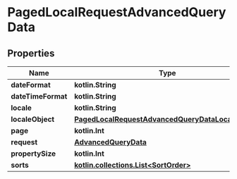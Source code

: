 
# PagedLocalRequestAdvancedQueryData

## Properties
| Name | Type | Description | Notes |
| ------------ | ------------- | ------------- | ------------- |
| **dateFormat** | **kotlin.String** |  |  [optional] |
| **dateTimeFormat** | **kotlin.String** |  |  [optional] |
| **locale** | **kotlin.String** |  |  [optional] |
| **localeObject** | [**PagedLocalRequestAdvancedQueryDataLocaleObject**](PagedLocalRequestAdvancedQueryDataLocaleObject.md) |  |  [optional] |
| **page** | **kotlin.Int** |  |  [optional] |
| **request** | [**AdvancedQueryData**](AdvancedQueryData.md) |  |  [optional] |
| **propertySize** | **kotlin.Int** |  |  [optional] |
| **sorts** | [**kotlin.collections.List&lt;SortOrder&gt;**](SortOrder.md) |  |  [optional] |



